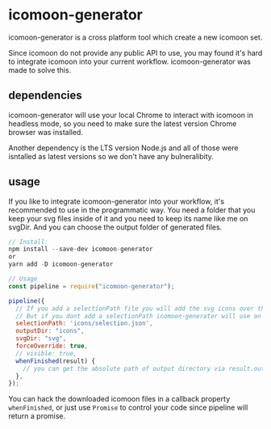 # icomoon-generator

icomoon-generator is a cross platform tool which create a new icomoon set.

Since icomoon do not provide any public API to use, you may found it's hard to integrate icomoon into your current workflow. icomoon-generator was made to solve this.

## dependencies

icomoon-generator will use your local Chrome to interact with icomoon in headless mode, so you need to make sure the latest version Chrome browser was installed.

Another dependency is the LTS version Node.js and all of those were isntalled as latest versions so we don't have any bulneralibity.

## usage

If you like to integrate icomoon-generator into your workflow, it's recommended to use in the programmatic way.
You need a folder that you keep your svg files inside of it and you need to keep its name like me on svgDir. And you can choose the output folder of generated files.

```js
// Install:
npm install --save-dev icomoon-generator
or
yarn add -D icomoon-generator

// Usage
const pipeline = require("icomoon-generator");

pipeline({
  // If you add a selectionPath file you will add the svg icons over the existing one,
  // But if you dont add a selectionPath icomoon-generator will use an empty selection.json file and will generate a new selection.json back to square one and will prepare just for the svg icons that are inside the svg folder
  selectionPath: 'icons/selection.json',
  outputDir: "icons",
  svgDir: "svg",
  forceOverride: true,
  // visible: true,
  whenFinished(result) {
    // you can get the absolute path of output directory via result.outputDir
  },
});
```

You can hack the downloaded icomoon files in a callback property `whenFinished`, or just use `Promise` to control your code since pipeline will return a promise.
